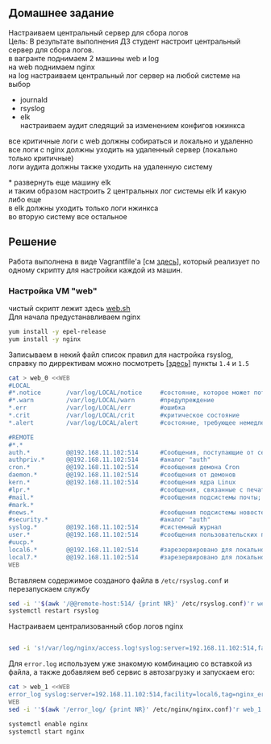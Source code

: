 ## Домашнее задание  
Настраиваем центральный сервер для сбора логов  
Цель: В результате выполнения ДЗ студент настроит центральный сервер для сбора логов.  
в вагранте поднимаем 2 машины web и log  
на web поднимаем nginx  
на log настраиваем центральный лог сервер на любой системе на выбор  
- journald  
- rsyslog  
- elk  
настраиваем аудит следящий за изменением конфигов нжинкса  
  
все критичные логи с web должны собираться и локально и удаленно  
все логи с nginx должны уходить на удаленный сервер (локально только критичные)  
логи аудита должны также уходить на удаленную систему  
  
\* развернуть еще машину elk  
и таким образом настроить 2 центральных лог системы elk И какую либо еще  
в elk должны уходить только логи нжинкса  
во вторую систему все остальное  
  
## Решение  
Работа выполнена в виде Vagrantfile'а [см [здесь](https://github.com/dbudakov/16.log/blob/master/homework/Vagrantfile)], который реализует по одному скрипту для настройки каждой из машин.
### Настройка VM "web"
чистый скрипт лежит здесь [web.sh](https://github.com/dbudakov/16.log/blob/master/homework/web.sh)  
Для начала предустанавливаем nginx
```sh
yum install -y epel-release
yum install -y nginx
```
Записываем в некий файл список правил для настройка rsyslog,  
справку по диррективам можно посмотреть [[здесь]](https://github.com/dbudakov/16.log/blob/master/source.md) пункты `1.4` и `1.5`
```sh
cat > web_0 <<WEB
#LOCAL
#*.notice       /var/log/LOCAL/notice     #состояние, которое может потребовать внимания
#*.warn         /var/log/LOCAL/warn       #предупреждение
*.err           /var/log/LOCAL/err        #ошибка
*.crit          /var/log/LOCAL/crit       #критическое состояние
*.alert         /var/log/LOCAL/alert      #состояние, требующее немедленного вмешательства

#REMOTE
#*.*
auth.*          @@192.168.11.102:514      #Сообщения, поступающие от сервисов авторизации и безопасности
authpriv.*      @@192.168.11.102:514      #aналог "auth"
cron.*          @@192.168.11.102:514      #сообщения демона Cron
daemon.*        @@192.168.11.102:514      #сообщения от демонов
kern.*          @@192.168.11.102:514      #сообщения ядра Linux
#lpr.*                                    #сообщения, связанные с печатью
#mail.*                                   #сообщения подсистемы почты;
#mark.*                 
#news.*                                   #сообщения подсистемы новостей сети
#security.*                               #аналог "auth"
syslog.*        @@192.168.11.102:514      #системный журнал
user.*          @@192.168.11.102:514      #сообщения пользовательских программ
#uucp.*
local6.*        @@192.168.11.102:514      #зарезервировано для локального использования
local7.*        @@192.168.11.102:514      #зарезервировано для локального использования
WEB
```  
Вставляем содержимое созданого файла в `/etc/rsyslog.conf` и перезапускаем службу
```sh
sed -i ''$(awk '/@@remote-host:514/ {print NR}' /etc/rsyslog.conf)'r web_0'  /etc/rsyslog.conf
systemctl restart rsyslog
```  
Настраиваем централизованный сбор логов nginx  
```sh

sed -i 's!/var/log/nginx/access.log!syslog:server=192.168.11.102:514,facility=local6,tag=nginx_access,severity=info!' /etc/nginx/nginx.conf
```  
Для `error.log` используем уже знакомую комбинацию со вставкой из файла, а также добавляем веб сервис в автозагрузку и запускаем его:
```sh
cat > web_1 <<WEB
error_log syslog:server=192.168.11.102:514,facility=local6,tag=nginx_error;
WEB
sed -i ''$(awk '/error_log/ {print NR}' /etc/nginx/nginx.conf)'r web_1'  /etc/nginx/nginx.conf

systemctl enable nginx
systemctl start nginx
```  

